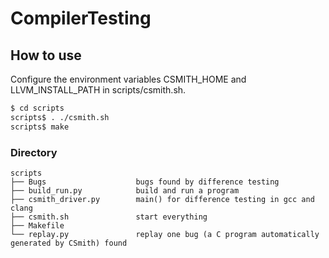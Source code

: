 # CompilerTesting


## How to use


Configure the environment variables CSMITH_HOME and LLVM_INSTALL_PATH in scripts/csmith.sh.

```sh
$ cd scripts
scripts$ . ./csmith.sh 
scripts$ make

```
### Directory

```
scripts
├── Bugs                    bugs found by difference testing
├── build_run.py            build and run a program
├── csmith_driver.py        main() for difference testing in gcc and clang
├── csmith.sh               start everything
├── Makefile
└── replay.py               replay one bug (a C program automatically generated by CSmith) found

```